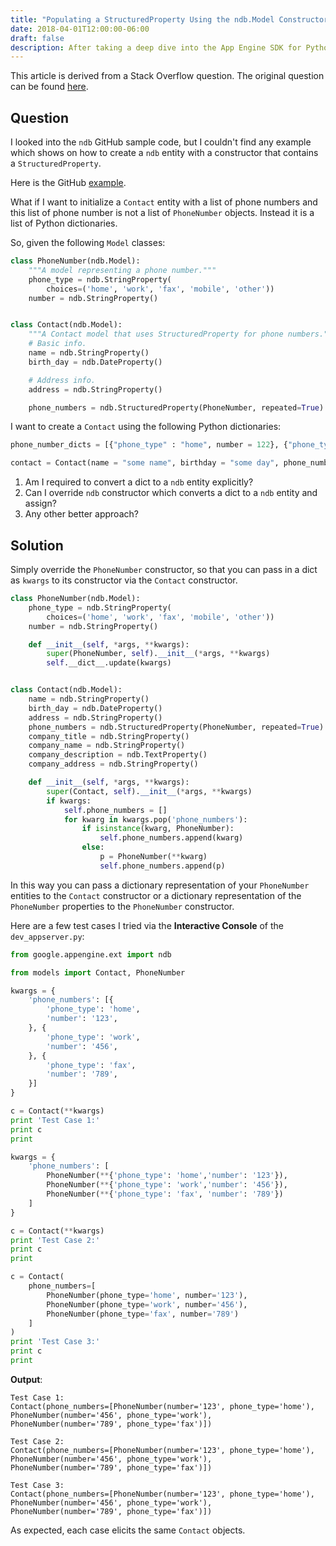 ```yaml
---
title: "Populating a StructuredProperty Using the ndb.Model Constructor"
date: 2018-04-01T12:00:00-06:00
draft: false
description: After taking a deep dive into the App Engine SDK for Python, I thought I would share some of my findings on some of the more esoteric features of the ndb.Model class. In particular, how one can populate a StructuredProperty using the ndb.Model constructor.
---
```


This article is derived from a Stack Overflow question. The original question can be found [here](https://stackoverflow.com/questions/49572412/what-is-the-best-practice-to-populate-a-structuredproperty-through-the-ndb-model).

## Question
I looked into the `ndb` GitHub sample code, but I couldn't find any example
which shows on how to create a `ndb` entity with a constructor that contains a `StructuredProperty`.

Here is the GitHub [example](https://github.com/GoogleCloudPlatform/python-docs-samples/blob/master/appengine/standard/ndb/modeling/structured_property_models.py).

What if I want to initialize a `Contact` entity with a list of phone numbers and this list of phone number is not a list of `PhoneNumber` objects. Instead it is a list of Python dictionaries.

So, given the following `Model` classes:

```python
class PhoneNumber(ndb.Model):
    """A model representing a phone number."""
    phone_type = ndb.StringProperty(
        choices=('home', 'work', 'fax', 'mobile', 'other'))
    number = ndb.StringProperty()


class Contact(ndb.Model):
    """A Contact model that uses StructuredProperty for phone numbers."""
    # Basic info.
    name = ndb.StringProperty()
    birth_day = ndb.DateProperty()

    # Address info.
    address = ndb.StringProperty()

    phone_numbers = ndb.StructuredProperty(PhoneNumber, repeated=True)
```

I want to create a `Contact` using the following Python dictionaries:

```python
phone_number_dicts = [{"phone_type" : "home", number = 122}, {"phone_type" : "work", number = 123}]

contact = Contact(name = "some name", birthday = "some day", phone_numbers = phone_number_dicts)
```

1. Am I required to convert a dict to a `ndb` entity explicitly?
2. Can I override `ndb` constructor which converts a dict to a `ndb` entity and assign?
3. Any other better approach?

## Solution
Simply override the `PhoneNumber` constructor, so that you can pass in a dict as `kwargs` to its constructor via the `Contact` constructor.

```python
class PhoneNumber(ndb.Model):
    phone_type = ndb.StringProperty(
        choices=('home', 'work', 'fax', 'mobile', 'other'))
    number = ndb.StringProperty()

    def __init__(self, *args, **kwargs):
        super(PhoneNumber, self).__init__(*args, **kwargs)
        self.__dict__.update(kwargs)


class Contact(ndb.Model):
    name = ndb.StringProperty()
    birth_day = ndb.DateProperty()
    address = ndb.StringProperty()
    phone_numbers = ndb.StructuredProperty(PhoneNumber, repeated=True)
    company_title = ndb.StringProperty()
    company_name = ndb.StringProperty()
    company_description = ndb.TextProperty()
    company_address = ndb.StringProperty()

    def __init__(self, *args, **kwargs):
        super(Contact, self).__init__(*args, **kwargs)
        if kwargs:
            self.phone_numbers = []
            for kwarg in kwargs.pop('phone_numbers'):
                if isinstance(kwarg, PhoneNumber):
                    self.phone_numbers.append(kwarg)
                else:
                    p = PhoneNumber(**kwarg)
                    self.phone_numbers.append(p)
```

In this way you can pass a dictionary representation of your `PhoneNumber` entities to the `Contact` constructor or a dictionary representation of the `PhoneNumber` properties to the `PhoneNumber` constructor.

Here are a few test cases I tried via the **Interactive Console** of the `dev_appserver.py`:

```python
from google.appengine.ext import ndb

from models import Contact, PhoneNumber

kwargs = {
    'phone_numbers': [{
        'phone_type': 'home',
        'number': '123',
    }, {
        'phone_type': 'work',
        'number': '456',
    }, {
        'phone_type': 'fax',
        'number': '789',
    }]
}

c = Contact(**kwargs)
print 'Test Case 1:'
print c
print

kwargs = {
    'phone_numbers': [
        PhoneNumber(**{'phone_type': 'home','number': '123'}),
        PhoneNumber(**{'phone_type': 'work','number': '456'}),
        PhoneNumber(**{'phone_type': 'fax', 'number': '789'})
    ]
}

c = Contact(**kwargs)
print 'Test Case 2:'
print c
print

c = Contact(
    phone_numbers=[
        PhoneNumber(phone_type='home', number='123'),
        PhoneNumber(phone_type='work', number='456'),
        PhoneNumber(phone_type='fax', number='789')
    ]
)
print 'Test Case 3:'
print c
print
```

**Output**:

```
Test Case 1:
Contact(phone_numbers=[PhoneNumber(number='123', phone_type='home'),
PhoneNumber(number='456', phone_type='work'),
PhoneNumber(number='789', phone_type='fax')])

Test Case 2:
Contact(phone_numbers=[PhoneNumber(number='123', phone_type='home'),
PhoneNumber(number='456', phone_type='work'),
PhoneNumber(number='789', phone_type='fax')])

Test Case 3:
Contact(phone_numbers=[PhoneNumber(number='123', phone_type='home'),
PhoneNumber(number='456', phone_type='work'),
PhoneNumber(number='789', phone_type='fax')])
```

As expected, each case elicits the same `Contact` objects.
